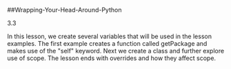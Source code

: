 ##Wrapping-Your-Head-Around-Python

3.3

In this lesson, we create several variables that will be used in the lesson examples. The first example creates a function called getPackage and makes use of the "self" keyword. Next we create a class and further explore use of scope. The lesson ends with overrides and how they affect scope.